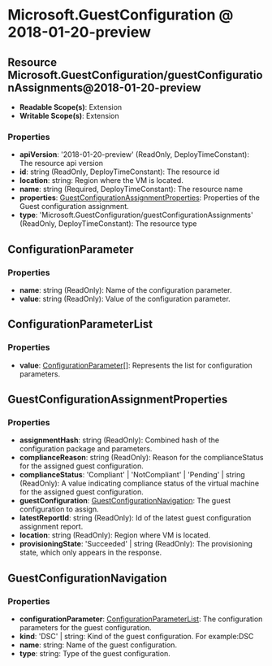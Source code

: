 # Microsoft.GuestConfiguration @ 2018-01-20-preview

## Resource Microsoft.GuestConfiguration/guestConfigurationAssignments@2018-01-20-preview
* **Readable Scope(s)**: Extension
* **Writable Scope(s)**: Extension
### Properties
* **apiVersion**: '2018-01-20-preview' (ReadOnly, DeployTimeConstant): The resource api version
* **id**: string (ReadOnly, DeployTimeConstant): The resource id
* **location**: string: Region where the VM is located.
* **name**: string (Required, DeployTimeConstant): The resource name
* **properties**: [GuestConfigurationAssignmentProperties](#guestconfigurationassignmentproperties): Properties of the Guest configuration assignment.
* **type**: 'Microsoft.GuestConfiguration/guestConfigurationAssignments' (ReadOnly, DeployTimeConstant): The resource type

## ConfigurationParameter
### Properties
* **name**: string (ReadOnly): Name of the configuration parameter.
* **value**: string (ReadOnly): Value of the configuration parameter.

## ConfigurationParameterList
### Properties
* **value**: [ConfigurationParameter](#configurationparameter)[]: Represents the list for configuration parameters.

## GuestConfigurationAssignmentProperties
### Properties
* **assignmentHash**: string (ReadOnly): Combined hash of the configuration package and parameters.
* **complianceReason**: string (ReadOnly): Reason for the complianceStatus for the assigned guest configuration.
* **complianceStatus**: 'Compliant' | 'NotCompliant' | 'Pending' | string (ReadOnly): A value indicating compliance status of the virtual machine for the assigned guest configuration.
* **guestConfiguration**: [GuestConfigurationNavigation](#guestconfigurationnavigation): The guest configuration to assign.
* **latestReportId**: string (ReadOnly): Id of the latest guest configuration assignment report.
* **location**: string (ReadOnly): Region where VM is located.
* **provisioningState**: 'Succeeded' | string (ReadOnly): The provisioning state, which only appears in the response.

## GuestConfigurationNavigation
### Properties
* **configurationParameter**: [ConfigurationParameterList](#configurationparameterlist): The configuration parameters for the guest configuration.
* **kind**: 'DSC' | string: Kind of the guest configuration. For example:DSC
* **name**: string: Name of the guest configuration.
* **type**: string: Type of the guest configuration.

